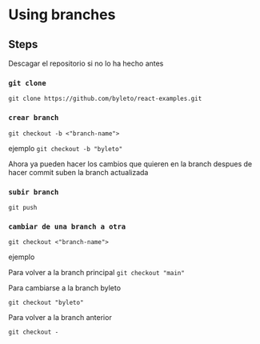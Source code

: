 # Using branches

## Steps

Descagar el repositorio si no lo ha hecho antes

### `git clone`

```git clone https://github.com/byleto/react-examples.git```

### `crear branch`

```git checkout -b <"branch-name">```

ejemplo
```git checkout -b "byleto"```

Ahora ya pueden hacer los cambios que quieren en la branch 
despues de hacer commit suben la branch actualizada

### `subir branch`

```git push```

### `cambiar de una branch a otra`

```git checkout <"branch-name">```

ejemplo

Para volver a la branch principal
```git checkout "main"```

Para cambiarse a la branch byleto

```git checkout "byleto"```

Para volver a la branch anterior

```git checkout -```